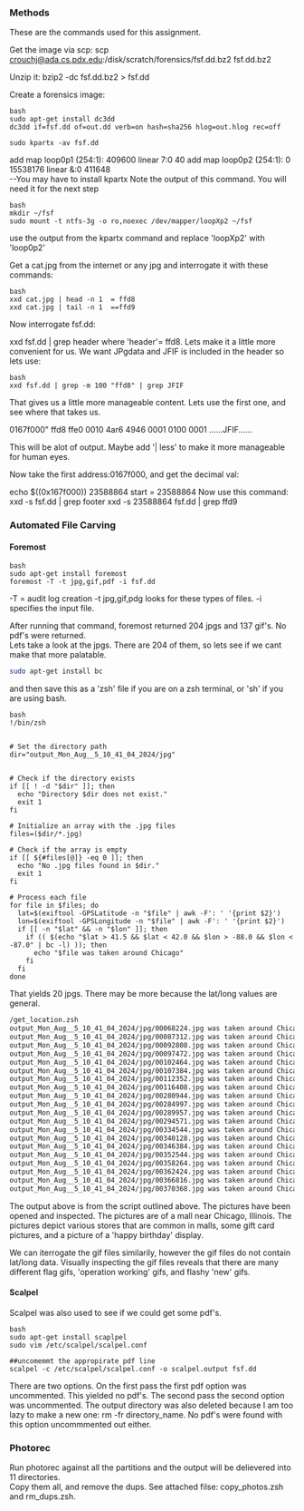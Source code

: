 ### Methods

These are the commands used for this assignment.

Get the image via scp: scp crouchj@ada.cs.pdx.edu:/disk/scratch/forensics/fsf.dd.bz2 fsf.dd.bz2

Unzip it: bzip2 -dc fsf.dd.bz2 > fsf.dd

Create a forensics image:
```
bash
sudo apt-get install dc3dd
dc3dd if=fsf.dd of=out.dd verb=on hash=sha256 hlog=out.hlog rec=off

sudo kpartx -av fsf.dd
```
add map loop0p1 (254:1): 409600 linear 7:0 40
add map loop0p2 (254:1): 0 15538176 linear &:0 411648  
--You may have to install kpartx 
Note the output of this command.  You will need it for the next step
```
bash
mkdir ~/fsf
sudo mount -t ntfs-3g -o ro,noexec /dev/mapper/loopXp2 ~/fsf
```

use the output from the kpartx command and replace 'loopXp2' with 'loop0p2'

Get a cat.jpg from the internet or any jpg and interrogate it with these commands:
```
bash
xxd cat.jpg | head -n 1  = ffd8
xxd cat.jpg | tail -n 1  ==ffd9
```
Now interrogate fsf.dd:

xxd fsf.dd | grep header 
where 'header'= ffd8. Lets make it a little more convenient for us.  We want JPgdata and JFIF is included in the header so lets use:
```
bash
xxd fsf.dd | grep -m 100 "ffd8" | grep JFIF
```
That gives us a little more manageable content. Lets use the first one, and see where that takes us.

0167f000" ffd8 ffe0 0010 4ar6 4946 0001 0100 0001 ......JFIF......

This will be alot of output.  Maybe add '| less' to make it more manageable for human eyes. 

Now take the first address:0167f000, and get the decimal val:  

echo $((0x167f000))  23588864
start = 23588864
Now use this command:
xxd -s <start in decimal> fsf.dd | grep footer
xxd -s 23588864 fsf.dd | grep ffd9

### Automated File Carving 

#### Foremost

```
bash
sudo apt-get install foremost
foremost -T -t jpg,gif,pdf -i fsf.dd
```
-T = audit log creation
-t jpg,gif,pdg looks for these types of files.
-i specifies the input file.

After running that command, foremost returned 204 jpgs and 137 gif's.  No pdf's were returned.  
Lets take a look at the jpgs.  There are 204 of them, so lets see if we cant make that more palatable.  

```bash
sudo apt-get install bc

```
and then save this as a 'zsh' file if you are on a zsh terminal, or 'sh' if you are using bash.
```
bash
!/bin/zsh 


# Set the directory path
dir="output_Mon_Aug__5_10_41_04_2024/jpg"


# Check if the directory exists
if [[ ! -d "$dir" ]]; then
  echo "Directory $dir does not exist."
  exit 1
fi

# Initialize an array with the .jpg files
files=($dir/*.jpg)

# Check if the array is empty
if [[ ${#files[@]} -eq 0 ]]; then
  echo "No .jpg files found in $dir."
  exit 1
fi

# Process each file
for file in $files; do
  lat=$(exiftool -GPSLatitude -n "$file" | awk -F': ' '{print $2}')
  lon=$(exiftool -GPSLongitude -n "$file" | awk -F': ' '{print $2}')
  if [[ -n "$lat" && -n "$lon" ]]; then
    if (( $(echo "$lat > 41.5 && $lat < 42.0 && $lon > -88.0 && $lon < -87.0" | bc -l) )); then
      echo "$file was taken around Chicago"
    fi
  fi
done
```

That yields 20 jpgs. There may be more because the lat/long values are general.  

```bash
/get_location.zsh
output_Mon_Aug__5_10_41_04_2024/jpg/00068224.jpg was taken around Chicago  (apple)
output_Mon_Aug__5_10_41_04_2024/jpg/00087312.jpg was taken around Chicago   (macys)
output_Mon_Aug__5_10_41_04_2024/jpg/00092808.jpg was taken around Chicago  (starbucks)
output_Mon_Aug__5_10_41_04_2024/jpg/00097472.jpg was taken around Chicago  (mall locagtion 1)
output_Mon_Aug__5_10_41_04_2024/jpg/00102464.jpg was taken around Chicago  (mall locagtion 1)
output_Mon_Aug__5_10_41_04_2024/jpg/00107384.jpg was taken around Chicago  (NOrdstroms)
output_Mon_Aug__5_10_41_04_2024/jpg/00112352.jpg was taken around Chicago  (the Gap)
output_Mon_Aug__5_10_41_04_2024/jpg/00116408.jpg was taken around Chicago  (gift cards at starbucks)
output_Mon_Aug__5_10_41_04_2024/jpg/00280944.jpg was taken around Chicago   (the gap)
output_Mon_Aug__5_10_41_04_2024/jpg/00284997.jpg was taken around Chicago (nordastroms)
output_Mon_Aug__5_10_41_04_2024/jpg/00289957.jpg was taken around Chicago (apple)
output_Mon_Aug__5_10_41_04_2024/jpg/00294571.jpg was taken around Chicago (starbucks)
output_Mon_Aug__5_10_41_04_2024/jpg/00334544.jpg was taken around Chicago (Neiman Marcus)
output_Mon_Aug__5_10_41_04_2024/jpg/00340128.jpg was taken around Chicago (barnes & Noble)
output_Mon_Aug__5_10_41_04_2024/jpg/00346384.jpg was taken around Chicago (abercrombie)
output_Mon_Aug__5_10_41_04_2024/jpg/00352544.jpg was taken around Chicago (outside mall location)
output_Mon_Aug__5_10_41_04_2024/jpg/00358264.jpg was taken around Chicago (giftcards)
output_Mon_Aug__5_10_41_04_2024/jpg/00362424.jpg was taken around Chicago  (gift cards)
output_Mon_Aug__5_10_41_04_2024/jpg/00366816.jpg was taken around Chicago  (apple gift cards)
output_Mon_Aug__5_10_41_04_2024/jpg/00370368.jpg was taken around Chicago  (happy birthday cards)
```


The output above is from the script outlined above. The pictures have been opened and inspected.  The pictures are of a mall near Chicago, Illinois.  The pictures depict various stores that are common in malls, some gift card pictures, and a picture of a 'happy birthday' display.



We can iterrogate the gif files similarily, however the gif files do not contain lat/long data.  Visually inspecting the gif files reveals that there are many different flag gifs, 'operation working' gifs, and flashy 'new' gifs.  

#### Scalpel
Scalpel was also used to see if we could get some pdf's.

```
bash 
sudo apt-get install scaplpel
sudo vim /etc/scalpel/scalpel.conf

##uncomemmt the appropirate pdf line
scalpel -c /etc/scalpel/scalpel.conf -o scalpel.output fsf.dd

```
There are two options. On the first pass the first pdf option was uncommented.  This yielded no pdf's.  The second pass the second option was uncommented. The output directory was also deleted because I am too lazy to make a new one: rm -fr directory_name.  No pdf's were found with this option uncommmented out either. 

### Photorec

Run photorec against all the partitions and the output will be delievered into 11 directories.  
Copy them all, and remove the dups.  See attached filse: copy_photos.zsh and rm_dups.zsh.

